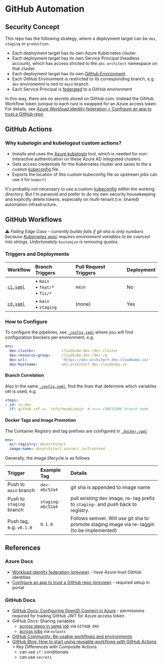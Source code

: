 # GitHub Automation

## Security Concept

This repo has the following strategy, where a deployment target can be `dev`, `staging` or `production`.

- Each deployment target has its own Azure Kubernetes clsuter.
- Each deployment target has its own Service Principal (headless account), which has access stricted to the `aks-architect` namespace on that cluster.
- Each deployment target has its own [GitHub Environment](https://docs.github.com/en/actions/deployment/targeting-different-environments/using-environments-for-deployment)
- Each GitHub Environment is restricted to its corresponding branch, e.g. `dev` environemnt is tied to `main` branch.
- Each Service Principal is [federated](https://docs.microsoft.com/en-us/azure/active-directory/develop/workload-identity-federation-create-trust-github?tabs=azure-portal) to a GitHub environment

In this way, there are no secrets stored on GitHub.com. Instead the GitHub Workflow token (unique to each run) is swapped for an Azure access token. For details, see [Azure Workload identity federation > Configure an app to trust a GitHub repo](https://docs.microsoft.com/en-us/azure/active-directory/develop/workload-identity-federation-create-trust-github?tabs=azure-portal)

## GitHub Actions

### Why kubelogin and kubelogout custom actions?

- Installs and uses the [Azure kubelogin](https://github.com/Azure/kubelogin) tool, which is needed for non-interactive authentication on these Azure AD integrated clusters.
- Gets access credentials for the Kubernetes cluster and saves to the a custom [kubeconfig](https://kubernetes.io/docs/concepts/configuration/organize-cluster-access-kubeconfig/) file.
- Exports the location of this custom kubeconfig file so upstream jobs can use it for `kubectl`

It's probably not necessary to use a custom [kubeconfig](https://kubernetes.io/docs/concepts/configuration/organize-cluster-access-kubeconfig/) within the working directory. But I'm paranoid and prefer to do my own security housekeeping and explicitly delete tokens, especially on multi-tenant (i.e. shared) automation infrastructure.

## GitHub Workflows

⚠️ *Failing Edge Case - currently builds fails if git sha is only numbers because [Kubernetes spec](https://kubernetes.io/docs/reference/generated/kubernetes-api/v1.23/#envvar-v1-core) requires environment variables to be coerced into strings. Unfortunately `kustomize` is removing quotes.*

### Triggers and Deployments

| Workflow | Branch Triggers | Pull Request Triggers | Deployment |
|:--|:--|:--|:--|
| [`ci.yaml`](./workflows/ci.yaml) | &bull; `main`<br>&bull; `feat/*`<br>&bull; `fix/*` | `main` | No |
| [`cd.yaml`](./workflows/cd.yaml) | &bull; `main`<br>&bull; `staging`  | (none) | Yes |

### How to Configure

To configure the pipelines, see [`_config.yaml`](./workflows/_config.yaml) where you will find configuration blockers per environment, e.g.

```yaml
env:
  dev-cluster:            cloudkube-dev-r9er-cluster
  dev-resource-group:     cloudkube-dev-r9er-rg
  dev-url:                'https://aks-architect.dev.cloudkube.io/'
  dev-hostname:           aks-architect.dev.cloudkube.io
```

#### Branch Correlation

Also in the same [`_config.yaml`](./workflows/_config.yaml), find the lines that determine which variables set is used, e.g.

```yaml
steps:
- id: is-dev
  if: github.ref == 'refs/heads/main' # <=== CONFIGURE branch name
```

#### Docker Tags and Image Promotion

The Container Registry and tag prefixes are configured in [`_docker.yaml`](workflows/_docker.yaml)

```yaml
env:
  acr-registry: aksarchitect
  image-name: aksarchitect.azurecr.io/frontend
```

Generally, the image lifecycle is as follows

| Trigger | Example Tag | Details |
|:--|:--|:--|
| Push to `main` branch | `dev-e6c52a4` | git sha is appended to image name |
| Push to `staging` branch | `staging-e6c52a4` | pull existing dev image, re-tag prefix to `staging-` and push back to registry.|
| Push tag, e.g. `v0.1.0` | `0.1.0` | Follows semver. Will use git sha to promote staging image via re-taggin (to be implemented) |


## References

### Azure Docs

- [Workload identity federation (preview)](https://docs.microsoft.com/en-us/azure/active-directory/develop/workload-identity-federation) - have Azure trust GitHub identities
- [Configure an app to trust a GitHub repo (preview)](https://docs.microsoft.com/en-us/azure/active-directory/develop/workload-identity-federation-create-trust-github?tabs=azure-portal) - required setup in portal

### GitHub Docs

- [GitHub Docs: Configuring OpenID Connect in Azure](https://docs.github.com/en/actions/deployment/security-hardening-your-deployments/configuring-openid-connect-in-azure) - permissions required for trading GitHub JWT for Azure access token 
- GitHub Docs: Sharing variables 
  - [across steps in same job](https://docs.github.com/en/github-ae@latest/actions/using-workflows/workflow-commands-for-github-actions#setting-an-environment-variable) via `GITHUB_ENV`
  - [across jobs](https://docs.github.com/en/github-ae@latest/actions/using-workflows/workflow-syntax-for-github-actions#jobsjob_idoutputs) via `outputs`
- [GitHub Community: Re-usable workflows and environments](https://github.community/t/reusable-workflows-secrets-and-environments/203695/56)  
- [GitHub Blog: How to start using reusable workflows with GitHub Actions](https://github.blog/2022-02-10-using-reusable-workflows-github-actions/#Key_differences_between_reusable_workflows_and_composite_actions) >  Key Differences with Composite Actions
  - can use `if:` conditionals
  - can use `secrets`
